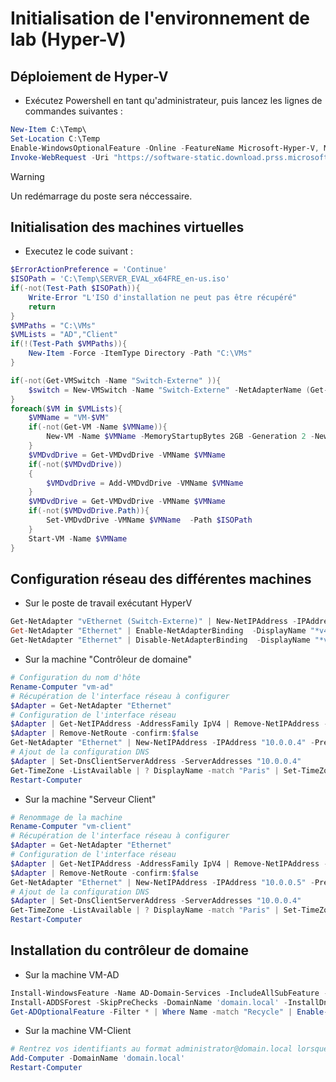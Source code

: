 # Initialisation de l'environnement de lab (Hyper-V)

## Déploiement de Hyper-V 

* Exécutez Powershell en tant qu'administrateur, puis lancez les lignes de commandes suivantes :

```powershell
New-Item C:\Temp\
Set-Location C:\Temp
Enable-WindowsOptionalFeature -Online -FeatureName Microsoft-Hyper-V, Microsoft-Hyper-V-Management-PowerShell -All -NoRestart
Invoke-WebRequest -Uri "https://software-static.download.prss.microsoft.com/sg/download/888969d5-f34g-4e03-ac9d-1f9786c66749/SERVER_EVAL_x64FRE_en-us.iso" -OutFile "SERVER_EVAL_x64FRE_en-us.iso"
```

> [!WARNING]  
> Un redémarrage du poste sera néccessaire.

## Initialisation des machines virtuelles

* Executez le code suivant :

```powershell
$ErrorActionPreference = 'Continue'
$ISOPath = 'C:\Temp\SERVER_EVAL_x64FRE_en-us.iso'
if(-not(Test-Path $ISOPath)){
    Write-Error "L'ISO d'installation ne peut pas être récupéré"
    return
}
$VMPaths = "C:\VMs"
$VMLists = "AD","Client"
if(!(Test-Path $VMPaths)){
    New-Item -Force -ItemType Directory -Path "C:\VMs"
}

if(-not(Get-VMSwitch -Name "Switch-Externe" )){
    $switch = New-VMSwitch -Name "Switch-Externe" -NetAdapterName (Get-NetAdapter | ? {$_.Status -eq "Up" -and $_.Name -notmatch "^v"} | Select-Object -First 1).Name -AllowManagementOS $true
}
foreach($VM in $VMLists){
    $VMName = "VM-$VM"
    if(-not(Get-VM -Name $VMName)){
        New-VM -Name $VMName -MemoryStartupBytes 2GB -Generation 2 -NewVHDPath "$VMPaths\$VMName\Virtual Hard Disks\VM-$VM.vhdx" -NewVHDSizeBytes 60GB -SwitchName $switch.Name
    }
    $VMDvdDrive = Get-VMDvdDrive -VMName $VMName
    if(-not($VMDvdDrive))
    {
        $VMDvdDrive = Add-VMDvdDrive -VMName $VMName
    }
    $VMDvdDrive = Get-VMDvdDrive -VMName $VMName
    if(-not($VMDvdDrive.Path)){
        Set-VMDvdDrive -VMName $VMName  -Path $ISOPath
    }
    Start-VM -Name $VMName
}
```


## Configuration réseau des différentes machines

* Sur le poste de travail exécutant HyperV

```powershell
Get-NetAdapter "vEthernet (Switch-Externe)" | New-NetIPAddress -IPAddress "10.0.0.1" -PrefixLength 24
Get-NetAdapter "Ethernet" | Enable-NetAdapterBinding  -DisplayName "*v4*"
Get-NetAdapter "Ethernet" | Disable-NetAdapterBinding  -DisplayName "*v6*"
```

* Sur la machine "Contrôleur de domaine"

```powershell
# Configuration du nom d'hôte
Rename-Computer "vm-ad"
# Récupération de l'interface réseau à configurer
$Adapter = Get-NetAdapter "Ethernet"
# Configuration de l'interface réseau
$Adapter | Get-NetIPAddress -AddressFamily IpV4 | Remove-NetIPAddress -confirm:$false
$Adapter | Remove-NetRoute -confirm:$false
Get-NetAdapter "Ethernet" | New-NetIPAddress -IPAddress "10.0.0.4" -PrefixLength 24
# Ajout de la configuration DNS
$Adapter | Set-DnsClientServerAddress -ServerAddresses "10.0.0.4"
Get-TimeZone -ListAvailable | ? DisplayName -match "Paris" | Set-TimeZone
Restart-Computer
```
* Sur la machine "Serveur Client"

```powershell
# Renommage de la machine
Rename-Computer "vm-client"
# Récupération de l'interface réseau à configurer
$Adapter = Get-NetAdapter "Ethernet"
# Configuration de l'interface réseau
$Adapter | Get-NetIPAddress -AddressFamily IpV4 | Remove-NetIPAddress -confirm:$false
$Adapter | Remove-NetRoute -confirm:$false
Get-NetAdapter "Ethernet" | New-NetIPAddress -IPAddress "10.0.0.5" -PrefixLength 24
# Ajout de la configuration DNS
$Adapter | Set-DnsClientServerAddress -ServerAddresses "10.0.0.4"
Get-TimeZone -ListAvailable | ? DisplayName -match "Paris" | Set-TimeZone
Restart-Computer
```


## Installation du contrôleur de domaine

* Sur la machine VM-AD

```powershell
Install-WindowsFeature -Name AD-Domain-Services -IncludeAllSubFeature -IncludeManagementTools
Install-ADDSForest -SkipPreChecks -DomainName 'domain.local' -InstallDns
Get-ADOptionalFeature -Filter * | Where Name -match "Recycle" | Enable-ADOptionalFeature -Scope ForestOrConfigurationSet -Target mangeney.local
```


* Sur la machine VM-Client


```powershell
# Rentrez vos identifiants au format administrator@domain.local lorsque c'est demandé
Add-Computer -DomainName 'domain.local'
Restart-Computer
```
